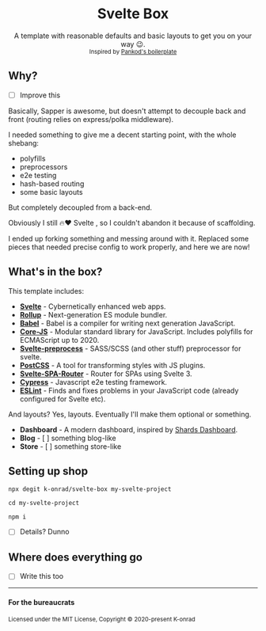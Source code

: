 <h1 align="center">Svelte Box</h1>

<!--<div align="center">
<!-- CodeClimate
<a href="https://codeclimate.com/github/pankod/svelte-boilerplate/maintainability">
<img src="https://api.codeclimate.com/v1/badges/2c6982d3ad672a07f7ae/maintainability" />
</a>
<-- TestCoverage --
<a href="https://codeclimate.com/github/pankod/svelte-boilerplate/test_coverage"><img src="https://api.codeclimate.com/v1/badges/2c6982d3ad672a07f7ae/test_coverage" /></a>
<-- Build Status --
<a href="https://travis-ci.org/pankod/svelte-boilerplate">
<img src="https://travis-ci.org/pankod/svelte-boilerplate.svg?branch=master" alt="Build Status" />
</a>
<-- Dependency Status --
<a href="https://david-dm.org/pankod/svelte-boilerplate">
<img src="https://david-dm.org/pankod/svelte-boilerplate.svg" alt="Dependency Status" />
</a>
<-- devDependency Status --
<a href="https://david-dm.org/pankod/svelte-boilerplate#info=devDependencies">
<img src="https://david-dm.org/pankod/svelte-boilerplate/dev-status.svg" alt="devDependency Status" />
</a>
</div>
-->

<div align="center">
  A template with reasonable defaults and basic layouts to get you on your way 😉.
  <br />
  <sub>Inspired by <a href="https://github.com/pankod/svelte-boilerplate">Pankod's boilerplate</a></sub>
</div>

## Why?

* [ ] Improve this

Basically, Sapper is awesome, but doesn't attempt to decouple back and front (routing relies on express/polka middleware).

I needed something to give me a decent starting point, with the whole shebang:
* polyfills
* preprocessors
* e2e testing
* hash-based routing
* some basic layouts

But completely decoupled from a back-end.

Obviously I still 🔥❤️️ Svelte , so I couldn't abandon it because of scaffolding.

I ended up forking something and messing around with it. Replaced some pieces that needed precise config to work properly, and here we are now!

## What's in the box?

This template includes:
* **[Svelte](https://svelte.dev/)** - Cybernetically enhanced web apps.
* **[Rollup](https://rollupjs.org/guide/en/)** - Next-generation ES module bundler.
* **[Babel](https://babeljs.io/)** -  Babel is a compiler for writing next generation JavaScript.
* **[Core-JS](https://github.com/zloirock/core-js)** - Modular standard library for JavaScript. Includes polyfills for ECMAScript up to 2020.
* **[Svelte-preprocess](https://github.com/kaisermann/svelte-preprocess)** - SASS/SCSS (and other stuff) preprocessor for svelte.
* **[PostCSS](https://postcss.org/)** - A tool for transforming styles with JS plugins.
* **[Svelte-SPA-Router](https://github.com/ItalyPaleAle/svelte-spa-router)** - Router for SPAs using Svelte 3.
* **[Cypress](https://www.cypress.io/)** - Javascript e2e testing framework.
* **[ESLint](https://eslint.org/)** - Finds and fixes problems in your JavaScript code (already configured for Svelte etc).

And layouts? Yes, layouts. Eventually I'll make them optional or something.
* **Dashboard** - A modern dashboard, inspired by [Shards Dashboard](https://github.com/designrevision/shards-dashboard).
* **Blog** - [ ] something blog-like
* **Store** - [ ] something store-like

## Setting up shop

`npx degit k-onrad/svelte-box my-svelte-project`

`cd my-svelte-project`

`npm i`

* [ ] Details? Dunno

## Where does everything go

* [ ] Write this too

---

#### For the bureaucrats

<sub>Licensed under the MIT License, Copyright © 2020-present K-onrad</sub>
